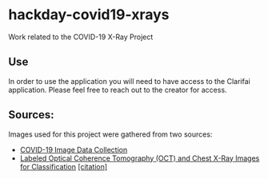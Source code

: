 # hackday-covid19-xrays
Work related to the COVID-19 X-Ray Project

## Use

In order to use the application you will need to have access to the Clarifai application.
Please feel free to reach out to the creator for access.


## Sources:
Images used for this project were gathered from two sources:
- [COVID-19 Image Data Collection](https://github.com/ieee8023/covid-chestxray-dataset)
- [Labeled Optical Coherence Tomography (OCT) and Chest X-Ray Images for Classification](https://data.mendeley.com/datasets/rscbjbr9sj/2) [[citation]](http://dx.doi.org/10.17632/rscbjbr9sj.2#file-41d542e7-7f91-47f6-9ff2-dd8e5a5a7861)
